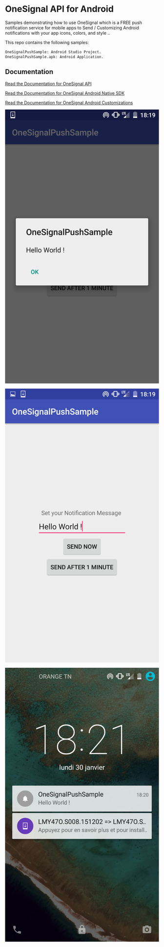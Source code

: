 # OneSignal API for Android

Samples demonstrating how to use OneSignal which is a FREE push notification service for mobile apps to Send / Customizing Android notifications with your app icons, colors, and style ..

This repo contains the following samples:

    OneSignalPushSample: Android Studio Project.
    OneSignalPushSample.apk: Android Application.


## Documentation
[Read the Documentation for OneSignal API](https://documentation.onesignal.com/docs/onesignal-api)

[Read the Documentation for OneSignal Android Native SDK](https://documentation.onesignal.com/docs/android-native-sdk)

[Read the Documentation for OneSignal Android Customizations](https://documentation.onesignal.com/docs/android-customizations)

![alt tag](/img/1.png)

![alt tag](/img/2.png)

![alt tag](/img/3.png)

